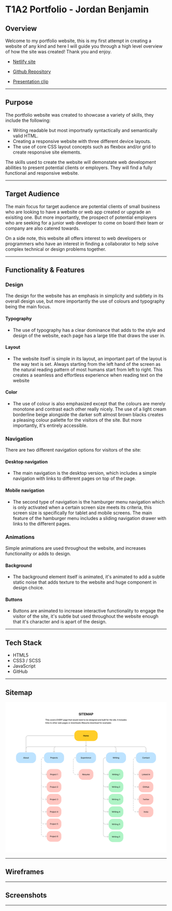# T1A2 Portfolio - Jordan Benjamin

## Overview
Welcome to my portfolio website, this is my first attempt in creating a website of any kind and here I will guide you through a high level overview of how the site was created! Thank you and enjoy.

- [Netlify site]()

- [Github Repository](https://github.com/jordansbenjamin/Portfolio_T1A2)

- [Presentation clip]()

---
## Purpose
The portfolio website was created to showcase a variety of skills, they include the following:

- Writing readable but most importnatly syntactically and semantically valid HTML.
- Creating a responsive website with three different device layouts.
- The use of core CSS layout concepts such as flexbox and/or grid to create responsive site elements.

The skills used to create the website will demonstate web development abilities to present potential clients or employers. They will find a fully functional and responsive website. 

---
## Target Audience
The main focus for target audience are potential clients of small business who are looking to have a website or web app created or upgrade an exisiting one. But more importantly, the prospect of potential employers who are seeking for a junior web developer to come on board their team or company are also catered towards.

On a side note, this website all offers interest to web developers or programmers who have an interest in finding a collaborator to help solve complex technical or design problems together. 

---
## Functionality & Features

### Design
The design for the website has an emphasis in simplicity and subtlety in its overall design use, but more importantly the use of colours and typography being the main focus.

#### Typography
- The use of typography has a clear dominance that adds to the style and design of the website, each page has a large title that draws the user in. 
#### Layout
- The website itself is simple in its layout, an important part of the layout is the way text is set. Always starting from the left hand of the screen as the natural reading pattern of most humans start from left to right. This creates a seamless and effortless experience when reading text on the website

#### Color
- The use of colour is also emphasized except that the colours are merely monotone and contrast each other really nicely. The use of a light cream borderline beige alongside the darker soft almost brown blacks creates a pleasing colour pallette for the visitors of the site. But more importantly, it's entirely accessible. 

### Navigation
There are two different navigation options for visitors of the site:

#### Desktop navigation
- The main navigation is the desktop version, which includes a simple navigation with links to different pages on top of the page. 

#### Mobile navigation
- The second type of navigation is the hamburger menu navigation which is only activated when a certain screen size meets its criteria, this screen size is specifically for tablet and mobile screens. The main feature of the hamburger menu includes a sliding navigation drawer with links to the different pages. 

### Animations
Simple animations are used throughout the website, and increases functionality or adds to design. 

#### Background
- The background element itself is animated, it's animated to add a subtle static noise that adds texture to the website and huge component in design choice. 

#### Buttons
- Buttons are animated to increase interactive functionality to engage the visitor of the site, it's subtle but used throughout the website enough that it's character and is apart of the design.

---
## Tech Stack
- HTML5
- CSS3 / SCSS
- JavaScript
- GitHub

---

## Sitemap
<p align="center">
    <img src=./docs/Sitemaps/Sitemap-v4.0.png>
</p>

---

## Wireframes

---

## Screenshots

---

